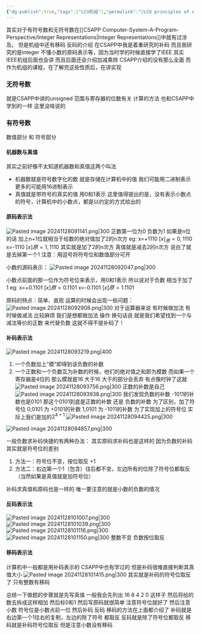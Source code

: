 ```yaml
---
{"dg-publish":true,"tags":["LCU机组"],"permalink":"/LCU principles of computer composition/有符号数和无符号数/","dgPassFrontmatter":true,"noteIcon":"","created":"2024-11-28T08:56:16.869+08:00","updated":"2025-04-19T09:58:32.416+08:00"}
---
```



其实对于有符号数和无符号数在[[CSAPP Computer-System-A-Program-Perspective/Integer Representations\|Integer Representations]]中就有过涉及。
但是机组中还有移码 反码的介绍   在CSAPP中我是着重研究的补码  而且我研究的是integer   不懂小数的原码表示等，因为当时学的时候直接学了IEEE  其实IEEE机组后面也会讲
而且后面还会介绍加减乘除 CSAPP介绍的没有那么全面
而作为机组的课程，在了解完这些性质后，在讲实现
### 无符号数
就是CSAPP中讲的unsigned
范围与寄存器的位数有关  计算的方法  也和CSAPP中学到的一样
这里没啥说的
### 有符号数
数值部分   和  符号部分
#### 机器数与真值
其实之前好像不太知道机器数和真值这两个叫法
- 机器数就是符号数字化的数  就是存储在计算机中的值  我们可能用二进制表示 更多的可能用16进制表示
- 真值就是带符号的真实的值 用0和1表示
这里值得提出的是，没有表示小数点的符号，计算机中的小数点，都是以约定的方式给出的
#### 原码表示法
 ![Pasted image 20241128091141.png|300](/img/user/accessory/Pasted%20image%2020241128091141.png)
 正数第一位为0    负数为1   如果是n位的话  加上n+1位就相当于给数的绝对值加了2的n次方
 eg:
 x=+1110   $[x]_原=0,1110$
 x=-1110    $[x]原=1,1110$  其实就是加了2的n次方   真值就是减去2的n次方 说白了就是去掉第一个1
注意：用逗号将符号位和数值部分可开

小数的源码表示：
![Pasted image 20241128092047.png|300](/img/user/accessory/Pasted%20image%2020241128092047.png)

小数点前面的那一位作为符号位来表示，用0和1表示  所以说对于负数  相当于加了1
eg:
x=+0.1101  $[x]原=0.1101$
x=-0.1101  $[x]原=1.1101$

原码的特点：简单、直观
运算的时候会出现一些问题：
![Pasted image 20241128092908.png|300](/img/user/accessory/Pasted%20image%2020241128092908.png)
对于运算器来说 有时候做加法  有时候做减法 比较麻烦
我们是想都做加法 操作  换句话说 就是我们希望找到一个与减法等价的正数  来代替负数
这就不得不提补码了！
#### 补码表示法
![Pasted image 20241128093219.png|400](/img/user/accessory/Pasted%20image%2020241128093219.png)
1. 一个负数加上”模“即得到该负数的补数
2. 一个正数和一个负数互为补数的时候，他们的绝对值之和即为模数
而如果一个寄存器是4位的 那么模就是16   大于16 大于的部分会丢弃  有点像时钟了这就
![Pasted image 20241128093756.png|300](/img/user/accessory/Pasted%20image%2020241128093756.png)
正数的补数是自己
![Pasted image 20241128093938.png|300](/img/user/accessory/Pasted%20image%2020241128093938.png)
我们发现负数的补数   -1011的补数也是0101
那这个0101到底是正数的补数 还是 负数的补数
为了区别，加了符号位
0,0101 为 +0101的补数
1,0101 为 -1011的补数
为了实现加上的符号位 实际上我们是加的$2^{4+1}$
![Pasted image 20241128094425.png|300](/img/user/accessory/Pasted%20image%2020241128094425.png)

![Pasted image 20241128094857.png|300](/img/user/accessory/Pasted%20image%2020241128094857.png)

一般负数求补码快捷的有两种办法：
其实原码求补码也是这样的   因为负数的补码 其实就是符号位的差别

1. 方法一：符号位不变，按位取反 +1
2. 方法二：右边第一个1（包含）往后都不变，左边所有的位除了符号位都取反
（当然如果是真值就是加符号位）

补码求真值和原码也是一样的  唯一要注意的就是小数的负数的情况

#### 反码表示法
![Pasted image 20241128101007.png|300](/img/user/accessory/Pasted%20image%2020241128101007.png)
![Pasted image 20241128101039.png|300](/img/user/accessory/Pasted%20image%2020241128101039.png)
![Pasted image 20241128101116.png|300](/img/user/accessory/Pasted%20image%2020241128101116.png)
![Pasted image 20241128101150.png|300](/img/user/accessory/Pasted%20image%2020241128101150.png)
整数不变
负数按位取反
#### 移码表示法
计算机中一般都是用补码表示的  CSAPP中也有学过的
但是补码很难直接判断其真值大小
![Pasted image 20241128101415.png|300](/img/user/accessory/Pasted%20image%2020241128101415.png)
其实就是补码的符号位取反了
只有整数有移码


总结一下做题的步骤就是先写真值
一般我会先列出         16 8 4 2 0  这样子 然后将给的数去拆成这样相加  然后标0和1
然后写原码就很简单 注意符号位就好了   然后注意小数 符号位是小数点前一位
然后补码  反码  移码的方法在上面都介绍了
补码就是 右边第一个1往右的复制，左边的除了符号 都取反
反码就是除了符号位都取反
移码就是补码符号位取反  但是注意小数没有移码
